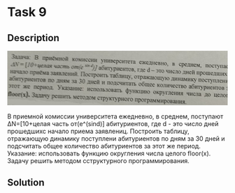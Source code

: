 # Task 9

## Description

![Description](9_description.png)

В приемной комиссии университета ежедневно, в среднем, поступают ΔN=\[10+целая часть от(e^(sind)\] абитуриентов, где d - это число дней прошедшихс начало приема заявлениц. Построить таблицу, отражающую динамику поступлени абитуриентов по дням за 30 дней и подсчитать общее количество абитуриентов за этот же период. Указание: использовать функцию округления числа целого floor(x). Задачу решить методом сструктурного программирования.

## Solution

```C++

```
